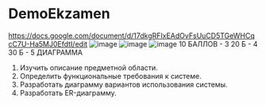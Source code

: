 # DemoEkzamen
https://docs.google.com/document/d/17dkgRFIxEAdOvFsUuCD5TGeWHCqcC7U-Ha5MJ0EfdtI/edit
![image](https://github.com/qune4q/DemoEkzamen/assets/50214016/78c82f4a-9eaa-4a9f-b81a-da898969099c)
![image](https://github.com/qune4q/DemoEkzamen/assets/50214016/6a349faf-0a75-464a-8b3d-ecc9f36641df)
![image](https://github.com/qune4q/DemoEkzamen/assets/50214016/3e14c653-9ba5-4080-8c64-8cbf8a4fb7a2)
10 БАЛЛОВ - 3
20 Б - 4
30 Б - 5
ДИАГРАММА
1. Изучить описание предметной области.
2. Определить функциональные требования к системе.
3. Разработать диаграмму вариантов использования системы.
4. Разработать ER-диаграмму.

